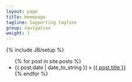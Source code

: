 ```yaml
---
layout: page
title: Homepage
tagline: Supporting tagline
group: navigation
weight: 1
---
```

{% include JB/setup %}

<!-- mindmeister ID,WIDTH,HEIGHT,ZOOM,LIVE_UPDATES,SHOW_SCROLLBARS %}-->
<!-- mindmeister 2529908,820,600,0.5,0,0 %} -->

<ul class="posts">
  {% for post in site.posts %}
    <li><span>{{ post.date | date_to_string }}</span> &raquo; <a href="{{ BASE_PATH }}{{ post.url }}">{{ post.title }}</a></li>
  {% endfor %}
</ul>

